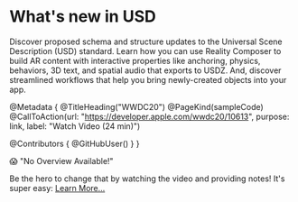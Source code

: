 # What's new in USD

Discover proposed schema and structure updates to the Universal Scene Description (USD) standard. Learn how you can use Reality Composer to build AR content with interactive properties like anchoring, physics, behaviors, 3D text, and spatial audio that exports to USDZ. And, discover streamlined workflows that help you bring newly-created objects into your app.

@Metadata {
   @TitleHeading("WWDC20")
   @PageKind(sampleCode)
   @CallToAction(url: "https://developer.apple.com/wwdc20/10613", purpose: link, label: "Watch Video (24 min)")

   @Contributors {
      @GitHubUser(<replace this with your GitHub handle>)
   }
}

😱 "No Overview Available!"

Be the hero to change that by watching the video and providing notes! It's super easy:
 [Learn More…](https://wwdcnotes.com/documentation/wwdcnotes/contributing)
